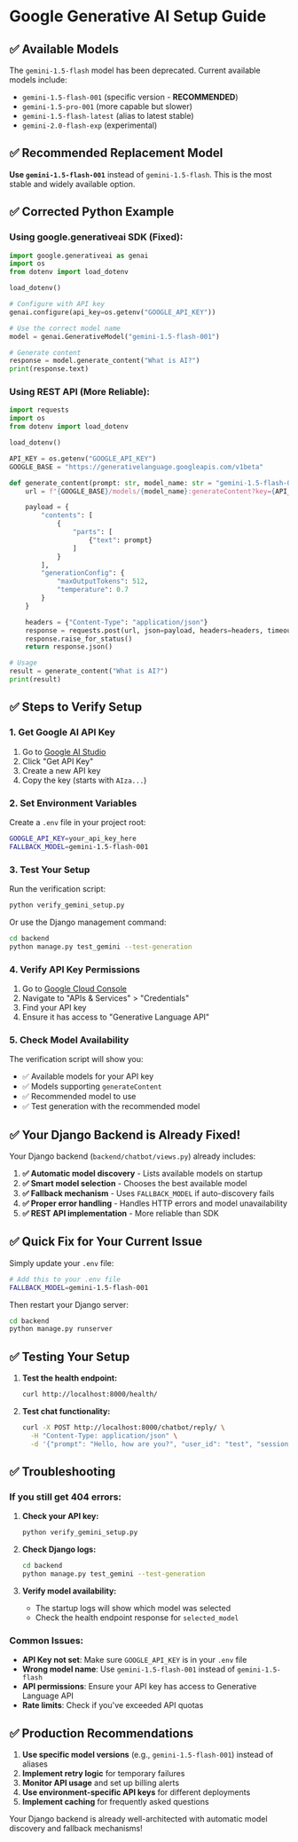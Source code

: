 # Google Generative AI Setup Guide

## ✅ Available Models

The `gemini-1.5-flash` model has been deprecated. Current available models include:

- `gemini-1.5-flash-001` (specific version - **RECOMMENDED**)
- `gemini-1.5-pro-001` (more capable but slower)
- `gemini-1.5-flash-latest` (alias to latest stable)
- `gemini-2.0-flash-exp` (experimental)

## ✅ Recommended Replacement Model

**Use `gemini-1.5-flash-001`** instead of `gemini-1.5-flash`. This is the most stable and widely available option.

## ✅ Corrected Python Example

### Using google.generativeai SDK (Fixed):

```python
import google.generativeai as genai
import os
from dotenv import load_dotenv

load_dotenv()

# Configure with API key
genai.configure(api_key=os.getenv("GOOGLE_API_KEY"))

# Use the correct model name
model = genai.GenerativeModel("gemini-1.5-flash-001")

# Generate content
response = model.generate_content("What is AI?")
print(response.text)
```

### Using REST API (More Reliable):

```python
import requests
import os
from dotenv import load_dotenv

load_dotenv()

API_KEY = os.getenv("GOOGLE_API_KEY")
GOOGLE_BASE = "https://generativelanguage.googleapis.com/v1beta"

def generate_content(prompt: str, model_name: str = "gemini-1.5-flash-001"):
    url = f"{GOOGLE_BASE}/models/{model_name}:generateContent?key={API_KEY}"

    payload = {
        "contents": [
            {
                "parts": [
                    {"text": prompt}
                ]
            }
        ],
        "generationConfig": {
            "maxOutputTokens": 512,
            "temperature": 0.7
        }
    }

    headers = {"Content-Type": "application/json"}
    response = requests.post(url, json=payload, headers=headers, timeout=30)
    response.raise_for_status()
    return response.json()

# Usage
result = generate_content("What is AI?")
print(result)
```

## ✅ Steps to Verify Setup

### 1. Get Google AI API Key

1. Go to [Google AI Studio](https://aistudio.google.com/)
2. Click "Get API Key"
3. Create a new API key
4. Copy the key (starts with `AIza...`)

### 2. Set Environment Variables

Create a `.env` file in your project root:

```bash
GOOGLE_API_KEY=your_api_key_here
FALLBACK_MODEL=gemini-1.5-flash-001
```

### 3. Test Your Setup

Run the verification script:

```bash
python verify_gemini_setup.py
```

Or use the Django management command:

```bash
cd backend
python manage.py test_gemini --test-generation
```

### 4. Verify API Key Permissions

1. Go to [Google Cloud Console](https://console.cloud.google.com/)
2. Navigate to "APIs & Services" > "Credentials"
3. Find your API key
4. Ensure it has access to "Generative Language API"

### 5. Check Model Availability

The verification script will show you:

- ✅ Available models for your API key
- ✅ Models supporting `generateContent`
- ✅ Recommended model to use
- ✅ Test generation with the recommended model

## ✅ Your Django Backend is Already Fixed!

Your Django backend (`backend/chatbot/views.py`) already includes:

1. **✅ Automatic model discovery** - Lists available models on startup
2. **✅ Smart model selection** - Chooses the best available model
3. **✅ Fallback mechanism** - Uses `FALLBACK_MODEL` if auto-discovery fails
4. **✅ Proper error handling** - Handles HTTP errors and model unavailability
5. **✅ REST API implementation** - More reliable than SDK

## ✅ Quick Fix for Your Current Issue

Simply update your `.env` file:

```bash
# Add this to your .env file
FALLBACK_MODEL=gemini-1.5-flash-001
```

Then restart your Django server:

```bash
cd backend
python manage.py runserver
```

## ✅ Testing Your Setup

1. **Test the health endpoint:**

   ```bash
   curl http://localhost:8000/health/
   ```

2. **Test chat functionality:**
   ```bash
   curl -X POST http://localhost:8000/chatbot/reply/ \
     -H "Content-Type: application/json" \
     -d '{"prompt": "Hello, how are you?", "user_id": "test", "session_id": "test"}'
   ```

## ✅ Troubleshooting

### If you still get 404 errors:

1. **Check your API key:**

   ```bash
   python verify_gemini_setup.py
   ```

2. **Check Django logs:**

   ```bash
   cd backend
   python manage.py test_gemini --test-generation
   ```

3. **Verify model availability:**
   - The startup logs will show which model was selected
   - Check the health endpoint response for `selected_model`

### Common Issues:

- **API Key not set**: Make sure `GOOGLE_API_KEY` is in your `.env` file
- **Wrong model name**: Use `gemini-1.5-flash-001` instead of `gemini-1.5-flash`
- **API permissions**: Ensure your API key has access to Generative Language API
- **Rate limits**: Check if you've exceeded API quotas

## ✅ Production Recommendations

1. **Use specific model versions** (e.g., `gemini-1.5-flash-001`) instead of aliases
2. **Implement retry logic** for temporary failures
3. **Monitor API usage** and set up billing alerts
4. **Use environment-specific API keys** for different deployments
5. **Implement caching** for frequently asked questions

Your Django backend is already well-architected with automatic model discovery and fallback mechanisms!
